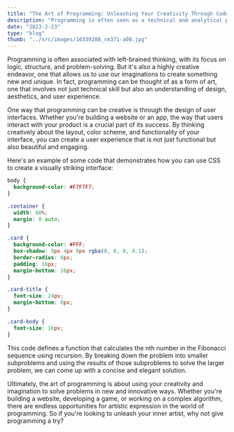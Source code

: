 ```yaml
---
title: "The Art of Programming: Unleashing Your Creativity Through Code"
description: "Programming is often seen as a technical and analytical pursuit, but it can also be a highly creative one. In this blog, we'll explore the ways in which programming can be used to express creativity and encourage experimentation. From designing beautiful user interfaces to developing innovative algorithms, programming offers endless opportunities for artistic expression. So whether you're a seasoned developer or a curious beginner, read on to discover the art of programming."
date: "2023-2-23"
type: "blog"
thumb: "../src/images/16339288_rm371-a08.jpg"
---
```

Programming is often associated with left-brained thinking, with its focus on logic, structure, and problem-solving. But it's also a highly creative endeavor, one that allows us to use our imaginations to create something new and unique. In fact, programming can be thought of as a form of art, one that involves not just technical skill but also an understanding of design, aesthetics, and user experience.

One way that programming can be creative is through the design of user interfaces. Whether you're building a website or an app, the way that users interact with your product is a crucial part of its success. By thinking creatively about the layout, color scheme, and functionality of your interface, you can create a user experience that is not just functional but also beautiful and engaging.

Here's an example of some code that demonstrates how you can use CSS to create a visually striking interface:

```css
body {
  background-color: #F7F7F7;
}

.container {
  width: 80%;
  margin: 0 auto;
}

.card {
  background-color: #FFF;
  box-shadow: 0px 4px 8px rgba(0, 0, 0, 0.1);
  border-radius: 8px;
  padding: 16px;
  margin-bottom: 16px;
}

.card-title {
  font-size: 24px;
  margin-bottom: 8px;
}

.card-body {
  font-size: 16px;
}
```

This code defines a function that calculates the nth number in the Fibonacci sequence using recursion. By breaking down the problem into smaller subproblems and using the results of those subproblems to solve the larger problem, we can come up with a concise and elegant solution.

Ultimately, the art of programming is about using your creativity and imagination to solve problems in new and innovative ways. Whether you're building a website, developing a game, or working on a complex algorithm, there are endless opportunities for artistic expression in the world of programming. So if you're looking to unleash your inner artist, why not give programming a try?